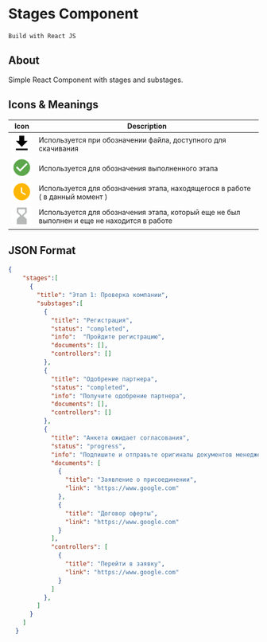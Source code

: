 # Stages Component
    Build with React JS 
## About 

Simple React Component with stages and substages. 


## Icons & Meanings 

| Icon | Description | 
| --- | --- |
| ![download](https://github.com/sigarachi/stagescomponent/blob/master/public/resources/icons/download.svg) | Используется при обозначении файла, доступного для скачивания | 
| ![check](https://github.com/sigarachi/stagescomponent/blob/master/public/resources/icons/check.svg) | Используется для обозначения выполненного этапа | 
| ![in_progress](https://github.com/sigarachi/stagescomponent/blob/master/public/resources/icons/in_progress_filled.svg) | Используется для обозначения этапа, находящегося в работе ( в данный момент ) | 
| ![wait](https://github.com/sigarachi/stagescomponent/blob/master/public/resources/icons/wait.svg) | Используется для обозначения этапа, который еще не был выполнен и еще не находится в работе | 


## JSON Format

```json
{
    "stages":[
      {
        "title": "Этап 1: Проверка компании",
        "substages":[
          {
            "title": "Регистрация",
            "status": "completed",
            "info":  "Пройдите регистрацию",
            "documents": [],
            "controllers": []
          },
          {
            "title": "Одобрение партнера",
            "status": "completed",
            "info": "Получите одобрение партнера",
            "documents": [],
            "controllers": []
          },
          {
            "title": "Анкета ожидает согласования",
            "status": "progress",
            "info": "Подпишите и отправьте оригиналы документов менеджеру",
            "documents": [
              {
                "title": "Заявление о присоединении",
                "link": "https://www.google.com"
              }, 
              {
                "title": "Договор оферты",
                "link": "https://www.google.com"
              }
            ],
            "controllers": [
              {
                "title": "Перейти в заявку",
                "link": "https://www.google.com"
              }
            ]
          },
        ]
      }
    ]
  }
```
